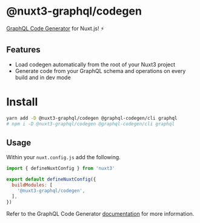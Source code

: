 # @nuxt3-graphql/codegen

[GraphQL Code Generator](https://www.graphql-code-generator.com/) for Nuxt.js! ⚡️

## Features

- Load codegen automatically from the root of your Nuxt3 project
- Generate code from your GraphQL schema and operations on every build and in dev mode 

# Install

```bash
yarn add -D @nuxt3-graphql/codegen @graphql-codegen/cli graphql
# npm i -D @nuxt3-graphql/codegen @graphql-codegen/cli graphql
```

## Usage

Within your `nuxt.config.js` add the following.

```js
import { defineNuxtConfig } from 'nuxt3'

export default defineNuxtConfig({
  buildModules: [
    '@nuxt3-graphql/codegen',
  ],
})
```

Refer to the GraphQL Code Generator [documentation](https://www.graphql-code-generator.com/docs/getting-started/index/) for more information.
